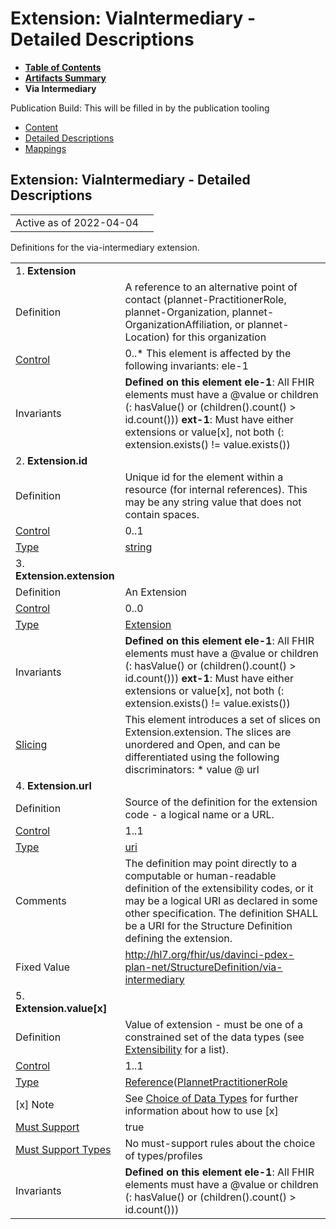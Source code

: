 # Extension: ViaIntermediary - Detailed Descriptions

* [**Table of Contents**](toc.html)
* [**Artifacts Summary**](artifacts.html)
* **Via Intermediary**

Publication Build: This will be filled in by the publication tooling

* [Content](StructureDefinition-via-intermediary.html)
* [Detailed Descriptions](#)
* [Mappings](StructureDefinition-via-intermediary-mappings.html)

## Extension: ViaIntermediary - Detailed Descriptions

|  |  |
| --- | --- |
| Active as of 2022-04-04 | |

Definitions for the via-intermediary extension.

|  |  |
| --- | --- |
| 1. **Extension** | |
| Definition | A reference to an alternative point of contact (plannet-PractitionerRole, plannet-Organization, plannet-OrganizationAffiliation, or plannet-Location) for this organization |
| [Control](http://hl7.org/fhir/R4/conformance-rules.html#conformance) | 0..\* This element is affected by the following invariants: ele-1 |
| Invariants | **Defined on this element**  **ele-1**: All FHIR elements must have a @value or children (: hasValue() or (children().count() > id.count())) **ext-1**: Must have either extensions or value[x], not both (: extension.exists() != value.exists()) |
| 2. **Extension.id** | |
| Definition | Unique id for the element within a resource (for internal references). This may be any string value that does not contain spaces. |
| [Control](http://hl7.org/fhir/R4/conformance-rules.html#conformance) | 0..1 |
| [Type](http://hl7.org/fhir/R4/datatypes.html) | [string](http://hl7.org/fhir/R4/datatypes.html#string) |
| 3. **Extension.extension** | |
| Definition | An Extension |
| [Control](http://hl7.org/fhir/R4/conformance-rules.html#conformance) | 0..0 |
| [Type](http://hl7.org/fhir/R4/datatypes.html) | [Extension](http://hl7.org/fhir/R4/extensibility.html#Extension) |
| Invariants | **Defined on this element**  **ele-1**: All FHIR elements must have a @value or children (: hasValue() or (children().count() > id.count())) **ext-1**: Must have either extensions or value[x], not both (: extension.exists() != value.exists()) |
| [Slicing](http://hl7.org/fhir/R4/profiling.html#slicing) | This element introduces a set of slices on Extension.extension. The slices are unordered and Open, and can be differentiated using the following discriminators:  * value @ url |
| 4. **Extension.url** | |
| Definition | Source of the definition for the extension code - a logical name or a URL. |
| [Control](http://hl7.org/fhir/R4/conformance-rules.html#conformance) | 1..1 |
| [Type](http://hl7.org/fhir/R4/datatypes.html) | [uri](http://hl7.org/fhir/R4/datatypes.html#uri) |
| Comments | The definition may point directly to a computable or human-readable definition of the extensibility codes, or it may be a logical URI as declared in some other specification. The definition SHALL be a URI for the Structure Definition defining the extension. |
| Fixed Value | http://hl7.org/fhir/us/davinci-pdex-plan-net/StructureDefinition/via-intermediary |
| 5. **Extension.value[x]** | |
| Definition | Value of extension - must be one of a constrained set of the data types (see [Extensibility](http://hl7.org/fhir/R4/extensibility.html) for a list). |
| [Control](http://hl7.org/fhir/R4/conformance-rules.html#conformance) | 1..1 |
| [Type](http://hl7.org/fhir/R4/datatypes.html) | [Reference](http://hl7.org/fhir/R4/references.html#Reference)([PlannetPractitionerRole](StructureDefinition-plannet-PractitionerRole.html "http://hl7.org/fhir/us/davinci-pdex-plan-net/StructureDefinition/plannet-PractitionerRole") | [PlannetOrganizationAffiliation](StructureDefinition-plannet-OrganizationAffiliation.html "http://hl7.org/fhir/us/davinci-pdex-plan-net/StructureDefinition/plannet-OrganizationAffiliation") | [PlannetLocation](StructureDefinition-plannet-Location.html "http://hl7.org/fhir/us/davinci-pdex-plan-net/StructureDefinition/plannet-Location") | [PlannetOrganization](StructureDefinition-plannet-Organization.html "http://hl7.org/fhir/us/davinci-pdex-plan-net/StructureDefinition/plannet-Organization")) |
| [x] Note | See [Choice of Data Types](http://hl7.org/fhir/R4/formats.html#choice) for further information about how to use [x] |
| [Must Support](http://hl7.org/fhir/R4/conformance-rules.html#mustSupport) | true |
| [Must Support Types](http://hl7.org/fhir/R4/datatypes.html) | No must-support rules about the choice of types/profiles |
| Invariants | **Defined on this element**  **ele-1**: All FHIR elements must have a @value or children (: hasValue() or (children().count() > id.count())) |